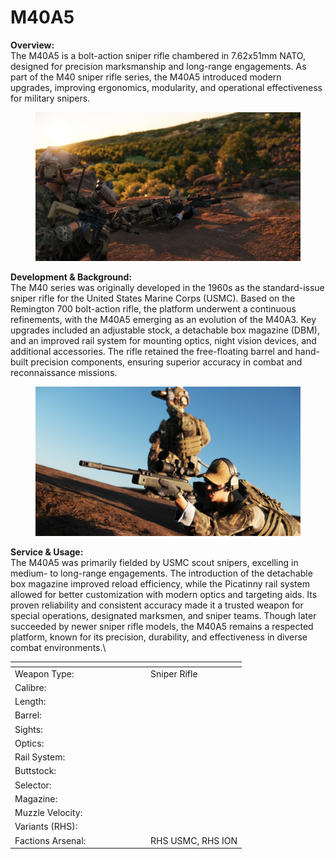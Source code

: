 # M40A5

**Overview:**\
The M40A5 is a bolt-action sniper rifle chambered in 7.62x51mm NATO, designed for precision marksmanship and long-range engagements. As part of the M40 sniper rifle series, the M40A5 introduced modern upgrades, improving ergonomics, modularity, and operational effectiveness for military snipers.

<figure><img src="../../../../.gitbook/assets/M40A5-2.jpg" alt=""><figcaption></figcaption></figure>

**Development & Background:**\
The M40 series was originally developed in the 1960s as the standard-issue sniper rifle for the United States Marine Corps (USMC). Based on the Remington 700 bolt-action rifle, the platform underwent a continuous refinements, with the M40A5 emerging as an evolution of the M40A3. Key upgrades included an adjustable stock, a detachable box magazine (DBM), and an improved rail system for mounting optics, night vision devices, and additional accessories. The rifle retained the free-floating barrel and hand-built precision components, ensuring superior accuracy in combat and reconnaissance missions.

<figure><img src="../../../../.gitbook/assets/M40A5.jpg" alt=""><figcaption></figcaption></figure>

**Service & Usage:**\
The M40A5 was primarily fielded by USMC scout snipers, excelling in medium- to long-range engagements. The introduction of the detachable box magazine improved reload efficiency, while the Picatinny rail system allowed for better customization with modern optics and targeting aids. Its proven reliability and consistent accuracy made it a trusted weapon for special operations, designated marksmen, and sniper teams. Though later succeeded by newer sniper rifle models, the M40A5 remains a respected platform, known for its precision, durability, and effectiveness in diverse combat environments.\




<table><thead><tr><th width="203"></th><th></th></tr></thead><tbody><tr><td>Weapon Type:</td><td>Sniper Rifle</td></tr><tr><td>Calibre:</td><td></td></tr><tr><td>Length:</td><td></td></tr><tr><td>Barrel:</td><td></td></tr><tr><td>Sights:</td><td></td></tr><tr><td>Optics:</td><td></td></tr><tr><td>Rail System:</td><td></td></tr><tr><td>Buttstock:</td><td></td></tr><tr><td>Selector:</td><td></td></tr><tr><td>Magazine:</td><td></td></tr><tr><td>Muzzle Velocity:</td><td></td></tr><tr><td>Variants (RHS):</td><td></td></tr><tr><td>Factions Arsenal:</td><td>RHS USMC, RHS ION</td></tr></tbody></table>

